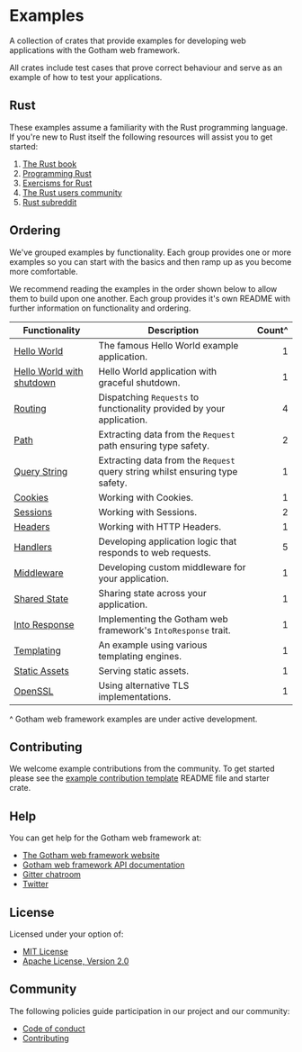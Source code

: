 # Examples

A collection of crates that provide examples for developing web applications
with the Gotham web framework.

All crates include test cases that prove correct behaviour and serve as an
example of how to test your applications.

## Rust

These examples assume a familiarity with the Rust programming language. If
you're new to Rust itself the following resources will assist you to get
started:

1. [The Rust book](https://doc.rust-lang.org/book/second-edition/)
1. [Programming Rust](http://shop.oreilly.com/product/0636920040385.do)
1. [Exercisms for Rust](http://exercism.io/languages/rust/about)
1. [The Rust users community](https://users.rust-lang.org)
1. [Rust subreddit](https://reddit.com/r/rust)

## Ordering

We've grouped examples by functionality. Each group provides one or more
examples so you can start with the basics and then ramp up as you become more
comfortable.

We recommend reading the examples in the order shown below to allow them to
build upon one another. Each group provides it's own README with further
information on functionality and ordering.

| Functionality | Description | Count^ |
| --- | --- | ---:|
| [Hello World](hello_world) | The famous Hello World example application. | 1 |
| [Hello World with shutdown](hello_world_until) | Hello World application with graceful shutdown. | 1 |
| [Routing](routing) | Dispatching `Requests` to functionality provided by your application. | 4 |
| [Path](path) | Extracting data from the `Request` path ensuring type safety. | 2 |
| [Query String](query_string) | Extracting data from the `Request` query string whilst ensuring type safety. | 1 |
| [Cookies](cookies) | Working with Cookies. | 1 |
| [Sessions](sessions) | Working with Sessions. | 2 |
| [Headers](headers) | Working with HTTP Headers. | 1 |
| [Handlers](handlers) | Developing application logic that responds to web requests. | 5 |
| [Middleware](middleware) | Developing custom middleware for your application. | 1 |
| [Shared State](shared_state) | Sharing state across your application. | 1 |
| [Into Response](into_response) | Implementing the Gotham web framework's `IntoResponse` trait. | 1 |
| [Templating](templating) | An example using various templating engines. | 1 |
| [Static Assets](static_assets) | Serving static assets. | 1 |
| [OpenSSL](openssl) | Using alternative TLS implementations. | 1 |

^ Gotham web framework examples are under active development.

## Contributing

We welcome example contributions from the community. To get started please see
the [example contribution template](example_contribution_template) README file
and starter crate.

## Help

You can get help for the Gotham web framework at:

* [The Gotham web framework website](https://gotham.rs)
* [Gotham web framework API documentation](https://docs.rs/gotham/)
* [Gitter chatroom](https://gitter.im/gotham-rs/gotham)
* [Twitter](https://twitter.com/gotham_rs)

## License

Licensed under your option of:

* [MIT License](../LICENSE-MIT)
* [Apache License, Version 2.0](../LICENSE-APACHE)

## Community

The following policies guide participation in our project and our community:

* [Code of conduct](../CODE_OF_CONDUCT.md)
* [Contributing](../CONTRIBUTING.md)
